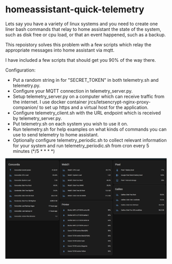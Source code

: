 # homeassistant-quick-telemetry

Lets say you have a variety of linux systems and you need to create one liner bash commands that relay to home assistant the state of the system, such as disk free or cpu load, or that an event happened, such as a backup.

This repoistory solves this problem with a few scripts which relay the appropriate messages into home assistant via mqtt.

I have included a few scripts that should get you 90% of the way there.

Configuration:

- Put a random string in for "SECRET_TOKEN" in both telemetry.sh and telemetry.py.
- Configure your MQTT connection in telemetry_server.py.
- Setup telemetry_server.py on a computer which can receive traffic from the internet.  I use docker container jrcs/letsencrypt-nginx-proxy-companion/ to set up https and a virtual host for the application.
- Configure telemetry_client.sh with the URL endpoint which is received by telemetry_server.py.
- Put telemetry.sh on each system you wish to use it on.
- Run telemetry.sh for help examples on what kinds of commands you can use to send telemetry to home assistant.
- Optionally configure telemetry_periodic.sh to collect relevant information for your system and run telemetry_periodic.sh from cron every 5 minutes (*/5 * * * *)


![](server_telemetry_example.png)
